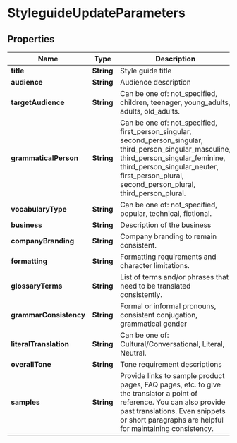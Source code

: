 

# StyleguideUpdateParameters

## Properties

Name | Type | Description | Notes
------------ | ------------- | ------------- | -------------
**title** | **String** | Style guide title |  [optional]
**audience** | **String** | Audience description |  [optional]
**targetAudience** | **String** | Can be one of: not_specified, children, teenager, young_adults, adults, old_adults. |  [optional]
**grammaticalPerson** | **String** | Can be one of: not_specified, first_person_singular, second_person_singular, third_person_singular_masculine, third_person_singular_feminine, third_person_singular_neuter, first_person_plural, second_person_plural, third_person_plural. |  [optional]
**vocabularyType** | **String** | Can be one of: not_specified, popular, technical, fictional. |  [optional]
**business** | **String** | Description of the business |  [optional]
**companyBranding** | **String** | Company branding to remain consistent. |  [optional]
**formatting** | **String** | Formatting requirements and character limitations. |  [optional]
**glossaryTerms** | **String** | List of terms and/or phrases that need to be translated consistently. |  [optional]
**grammarConsistency** | **String** | Formal or informal pronouns, consistent conjugation, grammatical gender |  [optional]
**literalTranslation** | **String** | Can be one of: Cultural/Conversational, Literal, Neutral. |  [optional]
**overallTone** | **String** | Tone requirement descriptions |  [optional]
**samples** | **String** | Provide links to sample product pages, FAQ pages, etc. to give the translator a point of reference. You can also provide past translations. Even snippets or short paragraphs are helpful for maintaining consistency. |  [optional]



